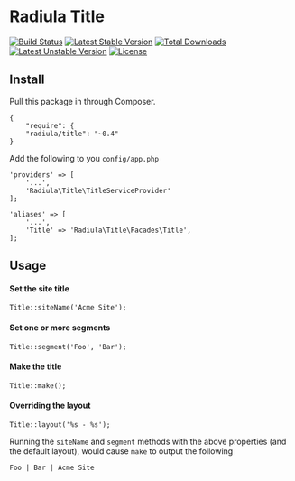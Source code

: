 # Radiula Title

[![Build Status](https://travis-ci.org/radiula/title.svg)](https://travis-ci.org/radiula/title)
[![Latest Stable Version](https://poser.pugx.org/radiula/title/v/stable.svg)](https://packagist.org/packages/radiula/title)
[![Total Downloads](https://poser.pugx.org/radiula/title/downloads.svg)](https://packagist.org/packages/radiula/title)
[![Latest Unstable Version](https://poser.pugx.org/radiula/title/v/unstable.svg)](https://packagist.org/packages/radiula/title) [![License](https://poser.pugx.org/radiula/title/license.svg)](https://packagist.org/packages/radiula/title)

## Install

Pull this package in through Composer.

    {
        "require": {
        "radiula/title": "~0.4"
    }



Add the following to you `config/app.php`

    'providers' => [
        '...',
        'Radiula\Title\TitleServiceProvider'
    ];

    'aliases' => [
        '...',
        'Title' => 'Radiula\Title\Facades\Title',
    ];


## Usage
#### Set the site title

    Title::siteName('Acme Site');

#### Set one or more segments

    Title::segment('Foo', 'Bar');

#### Make the title

    Title::make();

#### Overriding the layout

    Title::layout('%s - %s');


Running the `siteName` and `segment` methods with the above properties (and the default layout), would cause `make` to output the following

    Foo | Bar | Acme Site
